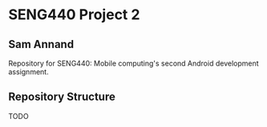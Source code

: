 # SENG440 Project 2
## Sam Annand

Repository for SENG440: Mobile computing's second Android development assignment.

## Repository Structure

TODO